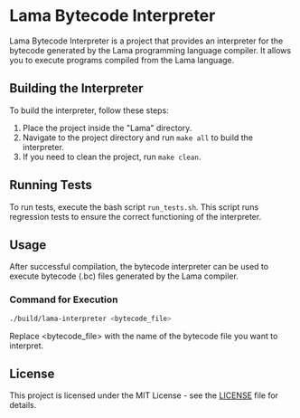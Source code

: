 # Lama Bytecode Interpreter

Lama Bytecode Interpreter is a project that provides an interpreter for the bytecode generated by the Lama programming language compiler. It allows you to execute programs compiled from the Lama language.

## Building the Interpreter

To build the interpreter, follow these steps:

1. Place the project inside the "Lama" directory.
2. Navigate to the project directory and run `make all` to build the interpreter.
3. If you need to clean the project, run `make clean`.

## Running Tests

To run tests, execute the bash script `run_tests.sh`. This script runs regression tests to ensure the correct functioning of the interpreter.

## Usage

After successful compilation, the bytecode interpreter can be used to execute bytecode (.bc) files generated by the Lama compiler.

### Command for Execution

```bash
./build/lama-interpreter <bytecode_file>
```

Replace <bytecode_file> with the name of the bytecode file you want to interpret.

## License

This project is licensed under the MIT License - see the [LICENSE](LICENSE) file for details.
